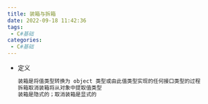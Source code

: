 ```yaml
---
title: 装箱与拆箱
date: 2022-09-18 11:42:36
tags: 
 - C#基础
categories: 
 - C#基础
---
```


* 定义

  ```html
  装箱是将值类型转换为 object 类型或由此值类型实现的任何接口类型的过程
  拆箱取消装箱将从对象中提取值类型
  装箱是隐式的；取消装箱是显式的
  ```

  
